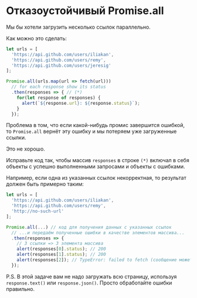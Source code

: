 # Отказоустойчивый Promise.all

Мы бы хотели загрузить несколько ссылок параллельно.

Как можно это сделать:

```js run
let urls = [
  'https://api.github.com/users/iliakan',
  'https://api.github.com/users/remy',
  'https://api.github.com/users/jeresig'
];

Promise.all(urls.map(url => fetch(url)))
  // for each response show its status
  .then(responses => { // (*)
    for(let response of responses) {
      alert(`${response.url}: ${response.status}`);
    }
  });
```

Проблема в том, что если какой-нибудь промис завершится ошибкой, то `Promise.all` вернёт эту ошибку и мы потеряем уже загруженные ссылки.

Это не хорошо.

Исправьте код так, чтобы массив `responses` в строке `(*)` включал в себя объекты с успешно выполненными запросами и объекты с ошибками.

Например, если одна из указанных ссылок некорректная, то результат должен быть примерно таким:

```js
let urls = [
  'https://api.github.com/users/iliakan',
  'https://api.github.com/users/remy',
  'http://no-such-url'
];

Promise.all(...) // код для получения данных с указанных ссылок
  // ...и передаём полученные ошибки в качестве элементов массива...
  .then(responses => {  
    // 3 ссылки => 3 элемента массива
    alert(responses[0].status); // 200
    alert(responses[1].status); // 200
    alert(responses[2]); // TypeError: failed to fetch (сообщение может быть любым)
  });
```

P.S. В этой задаче вам не надо загружать всю страницу, используя `response.text()` или `response.json()`. Просто обработайте ошибки правильно.
